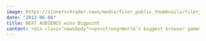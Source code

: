 ```yaml
---
image: https://sinnerschrader.news/media/filer_public_thumbnails/filer_public/a3/09/a309492d-ad7f-4a03-a53f-5121042f45e5/varfoldersdjk8pxf42x64d8fxslz8jcc8fc0000gnttmpuoxq9i__480x288_q85_crop_subsampling-2_upscale.png
date: "2012-06-06"
title: NEXT AUDIENCE wins Bigpoint
content: <div class="newsbody"><p><strong>World’s biggest browser games portal now uses new NEXT AUDIENCE ad-serving and targeting technology</strong></p><p>Shortly after changing its name from newtention to NEXT AUDIENCE, the Hamburg-based company has already won one of the largest providers of online games as a new customer. Bigpoint now uses NEXT AUDIENCE’s new targeting and ad-server technology. Bigpoint is a developer of online games, and a publisher and content provider for around 1,000 international distribution partners. Its games are played by over 200 million players in more than 30 languages.</p><p>With the system provided by NEXT AUDIENCE, Bigpoint can accurately model user segments to be targeted with the integrated ad management solution, with almost no scatter losses.</p><p>The technology combines state-of-the-art, in-memory database technology, persistent cookies, and a scalable real-time targeting engine that can process several 100,000 requests per second.</p><p>A decisive factor in the decision to use the NEXT AUDIENCE technology was the company’s international focus. Bigpoint CFO Michael Gutsmann comments&#58; "We plan to continue expanding and were looking for a provider with the necessary resources and the best systems. We have found this partner in NEXT AUDIENCE."</p><p>NEXT AUDIENCE CEO Torsten Ahlers adds&#58; "As a first step we are supporting Bigpoint campaigns in Europe. From September, the browser portal will be able to access resources from our new US data centre in Miami. Especially for German companies targeting a global market, we deliver the right infrastructure, technological know-how made in Germany, and most importantly the guarantee that we can implement all campaigns in compliance with data protection regulations."</p><p>Ahlers views the cooperation with Bigpoint as an endorsement of the new corporate strategy&#58; "Bigpoint’s decision shows that our change in strategy was made at the right time. Increasingly, advertisers are taking control of their own data and audience management – and we are the perfect partner for this."</p><p><strong>About NEXT AUDIENCE</strong><br/>NEXT AUDIENCE GmbH, a wholly owned subsidiary of Hamburg-based SinnerSchrader AG, was created from the German targeting pioneer newtention technologies in May 2012. NEXT AUDIENCE offers advertisers its NEXTAUDIENCE Suite 8.0, a bespoke technology for data-driven online marketing. The system enables advertisers to merge data from their digital marketing activities with data from their Web platforms and CRM systems in real-time, without having to share it with third parties. NEXT AUDIENCE aspires to become the technology market leader for advertisers in Europe by developing specialised targeting solutions.</p><p>For more information, please visit the company’s homepage&#58; <a href="http&#58;//www.next-audience.com">http&#58;//www.next-audience.com</a></p><p>Press enquiries&#58;<br/>Jens Nordlohne<br/>Communications Advisor<br/>NEXT AUDIENCE GmbH<br/>+49 40 415 424 50<br/>jens.nordlohne@next-audience.com</p></div>
---
```

